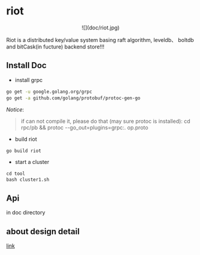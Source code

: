 # riot

<center>![](doc/riot.jpg)</center>

Riot is a distributed key/value system basing raft algorithm, leveldb、 boltdb and bitCask(in fucture) backend store!!!

## Install Doc

- install grpc

```sh
go get -u google.golang.org/grpc
go get -a github.com/golang/protobuf/protoc-gen-go
```

*Notice*:

> if can not compile it, please do that (may sure protoc is installed): 
> cd rpc/pb && protoc --go_out=plugins=grpc:. op.proto

- build riot

```css
go build riot
```

- start a cluster

```shell
cd tool
bash cluster1.sh
```

## Api 

in doc directory

## about design detail 

[link](https://laohanlinux.github.io/2016/04/25/%E4%BD%BF%E7%94%A8raft%E7%AE%97%E6%B3%95%E5%BF%AB%E7%86%9F%E6%9E%84%E5%BB%BA%E4%B8%80%E4%B8%AA%E5%88%86%E5%B8%83%E5%BC%8F%E7%9A%84key-value%E7%B3%BB%E7%BB%9F/)
